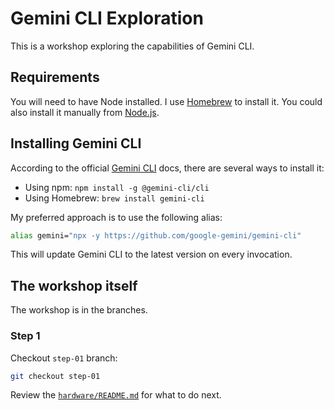 # Gemini CLI Exploration

This is a workshop exploring the capabilities of Gemini CLI.

## Requirements

You will need to have Node installed. I use [Homebrew](https://brew.sh/) to install it.
You could also install it manually from [Node.js](https://nodejs.org/en/download/).

## Installing Gemini CLI

According to the official [Gemini CLI](https://github.com/google-gemini/gemini-cli) docs, there are several ways to install it:

- Using npm: `npm install -g @gemini-cli/cli`
- Using Homebrew: `brew install gemini-cli`

My preferred approach is to use the following alias:

```bash
alias gemini="npx -y https://github.com/google-gemini/gemini-cli"
```

This will update Gemini CLI to the latest version on every invocation.

## The workshop itself

The workshop is in the branches.

### Step 1

Checkout `step-01` branch:

```bash
git checkout step-01
```

Review the [`hardware/README.md`](hardware/README.md) for what to do next.
